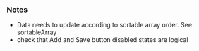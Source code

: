 ### Notes

- Data needs to update according to sortable array order. See sortableArray
- check that Add and Save button disabled states are logical